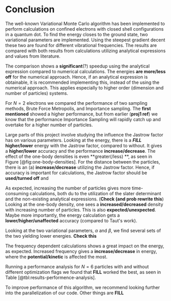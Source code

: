 # Conclusion
<!-- Summarize what we have done--> 
The well-known Variational Monte Carlo algorithm has been implemented to perform calculations on confined electrons with closed shell configurations in a quantum dot. To find the energy closes to the ground state, two variational parameters are implemented. Using the steepest gradient decent these two are found for different vibrational frequencies. The results are compared with both results from calculations utilizing analytical expressions and values from literature. 

The comparison shows a **significant**(?) speedup using the analytical expression compared to numerical calculations. The energies **are more/less off** for the numerical approach. Hence, if an analytical expression is obtainable, it is recommended implementing this, instead of the using the numerical approach. This applies especially to higher order (dimension and number of particles) systems. 

<!-- Say something about the different performance of Brute force vs. Importance sampling--> 
For $N = 2$ electrons we compared the performance of two sampling methods, Brute Force Metropolis, and Importance sampling. The **first mentioned** showed a higher performance, but from earlier (**proj1 ref**) we know that the performance Importance Sampling will rapidly catch up and overtake for a higher number of particles. 

<!-- Effect of the Jastrow factor: particle distance, one-body density, energy --> 
Large parts of this project involve studying the influence the Jastrow factor has on various parameters. Looking at the energy, there is a **$FILL$ higher/lower** energy with the Jastrow factor, compared to without. It gives a **higher/lower** accuracy and the performance **increase/decrease**. The effect of the one-body densities is even **greater(/less) **, as seen in Figure [@fig:one-body-densities]. For the distance between the particles, there is an (a) **increase/decrease** utilizing the Jastrow factor. Hence, if accuracy is important for calculations, the Jastrow factor should be **used/turned off** and <!-- say something about if it the performance is more important - just when to use the factor and when one should not-->

<!-- Comment on what happens using a higher number of particles - time, algorithms, problems, accuracy--> 
As expected, increasing the number of particles gives more time-consuming calculations, both du to the utilization of the slater determinant and the non-existing analytical expressions. (**Check (and prob rewrite this**)
Looking at the one-body density, one sees a **increased/decreased** density with increasing number of particles. This is also **expected/unexpected**. Maybe more importantly, the energy calculation gets a **lower/higher/unaffected** accuracy (compared to Taut's work). 

<!-- Say something about the variational parameters (using two instead of one)--> 
Looking at the two variational parameters, $\alpha$ and $\beta$, we find several sets of the two yielding lower energies. **Check this**

<!-- Effect of the interaction/perturbation: energy, distance?,  one-body density if we have calculated it - this is maybe unnecessary--> 


<!-- Dependency of different frequencies --> 
The frequency dependent calculations shows a great impact on the energy, as expected. Increased frequency gives a **increase/decrease** in energy, where the **potential/kinetic** is affected the most. 

<!-- Optimization --> 
Running a performance analysis for $N = 6$ particles with and without different optimization flags we found that **FILL** worked the best, as seen in Table [@tbl:results-performence-analysis]. 

<!-- Future work/improvements  - important --> 
To improve performance of this algorithm, we recommend looking further into the parallelization of our code. Other things are **FILL**
